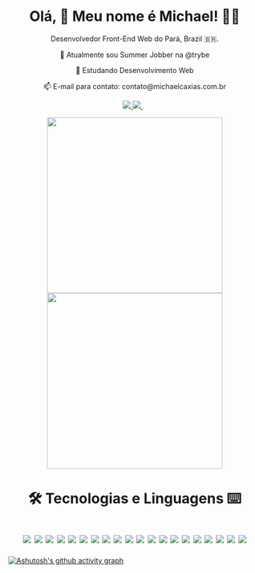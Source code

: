 <h1 align='center'>
  Olá, 👋 Meu nome é Michael! 👨‍💻
</h1>

<p align='center'>
  Desenvolvedor Front-End Web do Pará, Brazil 🇧🇷.
</p>

  <p align='center'>🔭 Atualmente sou Summer Jobber na @trybe</p>
  <p align='center'>🌱 Estudando Desenvolvimento Web</p>
  <p align='center'>📫 E-mail para contato: contato@michaelcaxias.com.br</p>


<p align='center'>
  <a href = "mailto:7michaeel7@gmail.com">
    <img src="https://img.shields.io/badge/Gmail-0D1117?style=for-the-badge&logo=gmail&logoColor=ef8aa4" target="_blank">
  </a>
  <a href="https://www.linkedin.com/in/michaelcaxias/" target="_blank">
    <img src="https://img.shields.io/badge/-Linkedin-0D1117?style=for-the-badge&logo=linkedin&logoColor=ef8aa4" />
  </a>&nbsp;&nbsp;
</p>

<p align='center'>
  <a href="#"><img src="https://github-readme-stats.vercel.app/api?username=michaelcaxias&show_icons=true&include_all_commits=true&count_private=true&theme=react&hide_border=true&bg_color=0D1117&title_color=ff8da4&icon_color=c2f0ff" width="350"></a>
  <img src="https://github-readme-stats.vercel.app/api/top-langs/?username=michaelcaxias&langs_count=10&layout=compact&theme=react&hide_border=true&bg_color=0D1117&title_color=ff8da4&icon_color=eafaff" width="350">
</p>

<h1 align='center'>
  🛠 Tecnologias e Linguagens ⌨ <br/><br/>
  <img src="https://img.shields.io/badge/Python-3776AB?style=for-the-badge&logo=python&logoColor=white" />
  <img src="https://img.shields.io/badge/HTML5-E34F26?style=for-the-badge&logo=html5&logoColor=white" />
  <img src="https://img.shields.io/badge/CSS3-1572B6?style=for-the-badge&logo=css3&logoColor=white" />
  <img src="https://img.shields.io/badge/Sass-CC6699?style=for-the-badge&logo=sass&logoColor=white" />
  <img src="https://img.shields.io/badge/JavaScript-F7DF1E?style=for-the-badge&logo=javascript&logoColor=black" />
  <img src="https://img.shields.io/badge/TypeScript-007ACC?style=for-the-badge&logo=typescript&logoColor=white" />
  <img src="https://img.shields.io/badge/React_Router-CA4245?style=for-the-badge&logo=react-router&logoColor=white" />
  <img src="https://img.shields.io/badge/React-20232A?style=for-the-badge&logo=react&logoColor=61DAFB" />
  <img src="https://img.shields.io/badge/React_Native-20232A?style=for-the-badge&logo=react&logoColor=61DAFB" />
  <img src="https://img.shields.io/badge/Redux-593D88?style=for-the-badge&logo=redux&logoColor=white" />
  <img src="https://img.shields.io/badge/Bootstrap-563D7C?style=for-the-badge&logo=bootstrap&logoColor=white" />
  <img src="https://img.shields.io/badge/npm-CB3837?style=for-the-badge&logo=npm&logoColor=white" />
  <img src="https://img.shields.io/badge/Jest-C21325?style=for-the-badge&logo=jest&logoColor=white" />
  <img src="https://img.shields.io/badge/Git-F05032?style=for-the-badge&logo=git&logoColor=white" />
  <img src="https://img.shields.io/badge/Linux-FCC624?style=for-the-badge&logo=linux&logoColor=black" />
  <img src="https://img.shields.io/badge/Docker-2CA5E0?style=for-the-badge&logo=docker&logoColor=white" />
  <img src="https://img.shields.io/badge/Node.js-339933?style=for-the-badge&logo=nodedotjs&logoColor=white" />
  <img src="https://img.shields.io/badge/Express.js-000000?style=for-the-badge&logo=express&logoColor=white" />
  <img src="https://img.shields.io/badge/MongoDB-white?style=for-the-badge&logo=mongodb&logoColor=4EA94B" />
  <img src="https://img.shields.io/badge/MySQL-005C84?style=for-the-badge&logo=mysql&logoColor=white" />
</h1>

[![Ashutosh's github activity graph](https://activity-graph.herokuapp.com/graph?username=michaelcaxias&custom_title=Michael%20Caxias%27s%20Contribution%20Graph&bg_color=0D1117&color=ff8da4&line=FFFFFF&point=c2f0ff&hide_border=true)](https://github.com/ashutosh00710/github-readme-activity-graph)
